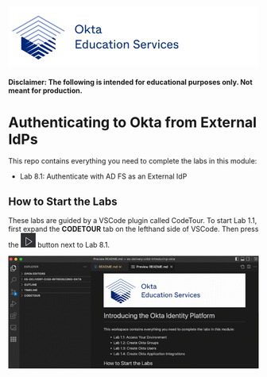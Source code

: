 [![Okta Training](./.tour-resources/oktaeduservices.png "Okta Education Services")](https://www.okta.com/services/training/)

#### Disclaimer: The following is intended for educational purposes only. Not meant for production.

# Authenticating to Okta from External IdPs

This repo contains everything you need to complete the labs in this module:

- Lab 8.1: Authenticate with AD FS as an External IdP

## How to Start the Labs


These labs are guided by a VSCode plugin called CodeTour. To start Lab 1.1, first expand the **CODETOUR** tab on the lefthand side of VSCode. Then press the ![Start Tour](./.tour-resources/play.png) button next to Lab 8.1.

![Start Code Tour](./.tour-resources/start-tour.gif)
